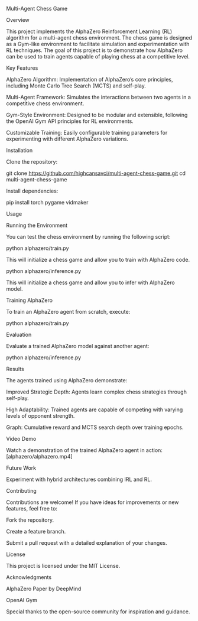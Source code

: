 Multi-Agent Chess Game

Overview

This project implements the AlphaZero Reinforcement Learning (RL) algorithm for a multi-agent chess environment. The chess game is designed as a Gym-like environment to facilitate simulation and experimentation with RL techniques. The goal of this project is to demonstrate how AlphaZero can be used to train agents capable of playing chess at a competitive level.

Key Features

AlphaZero Algorithm: Implementation of AlphaZero’s core principles, including Monte Carlo Tree Search (MCTS) and self-play.

Multi-Agent Framework: Simulates the interactions between two agents in a competitive chess environment.

Gym-Style Environment: Designed to be modular and extensible, following the OpenAI Gym API principles for RL environments.

Customizable Training: Easily configurable training parameters for experimenting with different AlphaZero variations.

Installation

Clone the repository:

git clone https://github.com/highcansavci/multi-agent-chess-game.git
cd multi-agent-chess-game

Install dependencies:

pip install torch pygame vidmaker

Usage

Running the Environment

You can test the chess environment by running the following script:

python alphazero/train.py

This will initialize a chess game and allow you to train with AlphaZero code.

python alphazero/inference.py

This will initialize a chess game and allow you to infer with AlphaZero model.

Training AlphaZero

To train an AlphaZero agent from scratch, execute:

python alphazero/train.py

Evaluation

Evaluate a trained AlphaZero model against another agent:

python alphazero/inference.py

Results

The agents trained using AlphaZero demonstrate:

Improved Strategic Depth: Agents learn complex chess strategies through self-play.

High Adaptability: Trained agents are capable of competing with varying levels of opponent strength.


Graph: Cumulative reward and MCTS search depth over training epochs.

Video Demo

Watch a demonstration of the trained AlphaZero agent in action:
[alphazero/alphazero.mp4]

Future Work

Experiment with hybrid architectures combining IRL and RL.

Contributing

Contributions are welcome! If you have ideas for improvements or new features, feel free to:

Fork the repository.

Create a feature branch.

Submit a pull request with a detailed explanation of your changes.

License

This project is licensed under the MIT License.

Acknowledgments

AlphaZero Paper by DeepMind

OpenAI Gym

Special thanks to the open-source community for inspiration and guidance.



